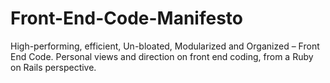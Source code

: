 Front-End-Code-Manifesto
========================

High-performing, efficient, Un-bloated, Modularized and Organized – Front End Code. Personal views and direction on front end coding, from a Ruby on Rails perspective.